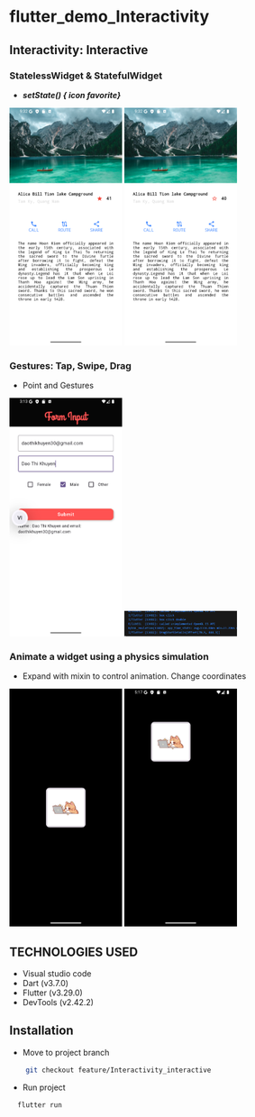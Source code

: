 # flutter_demo_Interactivity

## Interactivity: Interactive 

### StatelessWidget & StatefulWidget

- ***setState() { icon favorite}***

<img src="./assets/images_readme/pic3.png" width="200"/>    <img src="./assets/images_readme/Screenshot_1753237974.png" width="200"/>

### Gestures: Tap, Swipe, Drag
- Point and Gestures

<img src="./assets/images_readme/pic2.png" width="200"/>  <img src="./assets/images_readme/pic6.png" width="200"/>

### Animate a widget using a physics simulation
- Expand with mixin to control animation. Change coordinates

<img src="./assets/images_readme/pic4.png" width="200"/> <img src="./assets/images_readme/pic5.png" width="200"/>

## TECHNOLOGIES USED
- Visual studio code
- Dart (v3.7.0)
- Flutter (v3.29.0)
- DevTools (v2.42.2)

## Installation
- Move to project branch
```bash
    git checkout feature/Interactivity_interactive
```
- Run project
```bash
  flutter run
```